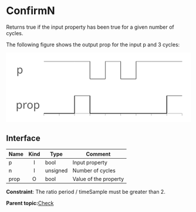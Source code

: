 # ConfirmN

Returns true if the input property has been true for a given number of cycles.

The following figure shows the output prop for the input p and 3 cycles:

![Confirm N Cycles](../images/check__confirmn_00.svg)

## Interface

|Name|Kind|Type|Comment|
|----|:--:|----|-------|
|p|I|bool|Input property|
|n|I|unsigned|Number of cycles|
|prop|O|bool|Value of the property|

**Constraint**: The ratio period / timeSample must be greater than 2.

**Parent topic:**[Check](../../libraries/check/check.md)

